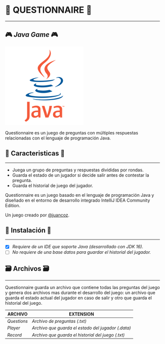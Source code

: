 # 🎲 QUESTIONNAIRE 🎲
---------------------
## 🎮 _Java Game_ 🎮
![Java Logo](images/logo.png)

Questionnaire es un juego de preguntas con múltiples respuestas relacionadas con 
el lenguaje de programación Java.

## 📝 Caracteristicas 📝
------------------------
- Juega un grupo de preguntas y respuestas divididas por rondas.
- Guarda el estado de un jugador si decide salir antes de contestar la pregunta.
- Guarda el historial de juego del jugador.

Questionnaire es un juego basado en el lenguaje de programación Java y diseñado
en el entorno de desarrollo integrado IntelliJ IDEA Community Edition.

Un juego creado por  [@juancoz](https://twitter.com/juancoz).

## 📀 Instalación 📀
--------------

- [x] *Requiere de un IDE que soporte Java (desarrollado con JDK 16).*
- [ ] *No requiere de una base datos para guardar el historial del jugador.*

## 🗃️ Archivos 🗃️️ 
-----------

Questionnaire guarda un archivo que contiene todas las preguntas del juego y genera
dos archivos mas durante el desarrollo del juego: un archivo que guarda el estado 
actual del jugador en caso de salir y otro que guarda el historial del juego.

| ARCHIVO | EXTENSION |
| ------ | ------ |
| *Questions* | *Archivo de preguntas (.txt)* |
| *Player* | *Archivo que guarda el estado del jugador (.data)* |
| *Record* | *Archivo que guarda el historial del juego (.txt)* |
